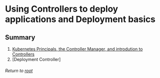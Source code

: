 # Using Controllers to deploy applications and Deployment basics

## Summary

1. [Kubernetes Principals, the Controller Manager, and introdution to Controllers](01k8sPrincipalsControllerManager.md)
2. [Deployment Controller]

###### Return to [root](https://github.com/l12f3r/CKAstudy/)